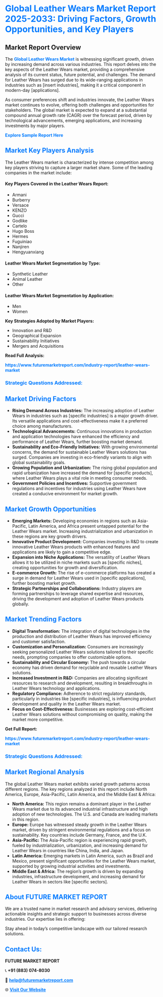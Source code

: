 <h1 style="color: #007BFF;">Global Leather Wears Market Report 2025-2033: Driving Factors, Growth Opportunities, and Key Players</h1>

<section id="overview">
<h2>Market Report Overview</h2>
<p>The <a href="https://www.futuremarketreport.com/industry-report/leather-wears-market" style="color: #007BFF; text-decoration: none;"><strong>Global Leather Wears Market</strong></a> is witnessing significant growth, driven by increasing demand across various industries. This report delves into the key aspects of the Leather Wears market, providing a comprehensive analysis of its current status, future potential, and challenges. The demand for Leather Wears has surged due to its wide-ranging applications in industries such as [insert industries], making it a critical component in modern-day [applications].</p>
<p>As consumer preferences shift and industries innovate, the Leather Wears market continues to evolve, offering both challenges and opportunities for stakeholders. The global market is expected to expand at a substantial compound annual growth rate (CAGR) over the forecast period, driven by technological advancements, emerging applications, and increasing investments by major players.</p>
</section>

<section id="overview">
<p><a href="https://www.futuremarketreport.com/request-sample/reportId=93119" style="color: #007BFF; text-decoration: none;"><strong>Explore Sample Report Here</strong></a></p>
</section>

<section id="key-players">
<h2 style="color: #007BFF;">Market Key Players Analysis</h2>
<p>The Leather Wears market is characterized by intense competition among key players striving to capture a larger market share. Some of the leading companies in the market include:</p>
<h4>Key Players Covered in the Leather Wears Report:</h4>
<ul><li>Armani</li><li>Burberry</li><li>Versace</li><li>KENZO</li><li>Gucci</li><li>Godlike</li><li>Cartelo</li><li>Hugo Boss</li><li>Hermes</li><li>Fuguiniao</li><li>Nanjiren</li><li>Hengyuanxiang</li></ul>
<h4>Leather Wears Market Segmentation by Type:</h4>
<ul><li>Synthetic Leather</li><li>Animal Leather</li><li>Other</li></ul>

<h4>Leather Wears Market Segmentation by Application:</h4>
<ul><li>Men</li><li>Women</li></ul>
<p><strong>Key Strategies Adopted by Market Players:</strong></p>
<ul>
<li>Innovation and R&D</li>
<li>Geographical Expansion</li>
<li>Sustainability Initiatives</li>
<li>Mergers and Acquisitions</li>
</ul>
</section>

<section>
<p><strong>Read Full Analysis: </strong></p><a href="https://www.futuremarketreport.com/industry-report/leather-wears-market" style="color: #007BFF; text-decoration: none;"><strong>https://www.futuremarketreport.com/industry-report/leather-wears-market</strong></a>
<h3 style="color: #007BFF;">Strategic Questions Addressed:</h3>
</section>

<section id="driving-factors">
<h2 style="color: #007BFF;">Market Driving Factors</h2>
<ul>
<li><strong>Rising Demand Across Industries:</strong> The increasing adoption of Leather Wears in industries such as [specific industries] is a major growth driver. Its versatile applications and cost-effectiveness make it a preferred choice among manufacturers.</li>
<li><strong>Technological Advancements:</strong> Continuous innovations in production and application technologies have enhanced the efficiency and performance of Leather Wears, further boosting market demand.</li>
<li><strong>Sustainability and Eco-Friendly Initiatives:</strong> With growing environmental concerns, the demand for sustainable Leather Wears solutions has surged. Companies are investing in eco-friendly variants to align with global sustainability goals.</li>
<li><strong>Growing Population and Urbanization:</strong> The rising global population and rapid urbanization have increased the demand for [specific products], where Leather Wears plays a vital role in meeting consumer needs.</li>
<li><strong>Government Policies and Incentives:</strong> Supportive government regulations and incentives for industries using Leather Wears have created a conducive environment for market growth.</li>
</ul>
</section>

<section id="growth-opportunities">
<h2 style="color: #007BFF;">Market Growth Opportunities</h2>
<ul>
<li><strong>Emerging Markets:</strong> Developing economies in regions such as Asia-Pacific, Latin America, and Africa present untapped potential for the Leather Wears market. Increasing industrialization and urbanization in these regions are key growth drivers.</li>
<li><strong>Innovative Product Development:</strong> Companies investing in R&D to create innovative Leather Wears products with enhanced features and applications are likely to gain a competitive edge.</li>
<li><strong>Expansion into Niche Applications:</strong> The versatility of Leather Wears allows it to be utilized in niche markets such as [specific niches], creating opportunities for growth and diversification.</li>
<li><strong>E-commerce Growth:</strong> The rise of e-commerce platforms has created a surge in demand for Leather Wears used in [specific applications], further boosting market growth.</li>
<li><strong>Strategic Partnerships and Collaborations:</strong> Industry players are forming partnerships to leverage shared expertise and resources, driving the development and adoption of Leather Wears products globally.</li>
</ul>
</section>

<section id="trending-factors">
<h2 style="color: #007BFF;">Market Trending Factors</h2>
<ul>
<li><strong>Digital Transformation:</strong> The integration of digital technologies in the production and distribution of Leather Wears has improved efficiency and customer satisfaction.</li>
<li><strong>Customization and Personalization:</strong> Consumers are increasingly seeking personalized Leather Wears solutions tailored to their specific needs, prompting companies to offer customizable options.</li>
<li><strong>Sustainability and Circular Economy:</strong> The push towards a circular economy has driven demand for recyclable and reusable Leather Wears solutions.</li>
<li><strong>Increased Investment in R&D:</strong> Companies are allocating significant resources to research and development, resulting in breakthroughs in Leather Wears technology and applications.</li>
<li><strong>Regulatory Compliance:</strong> Adherence to strict regulatory standards, particularly in industries like [specific industries], is influencing product development and quality in the Leather Wears market.</li>
<li><strong>Focus on Cost-Effectiveness:</strong> Businesses are exploring cost-efficient Leather Wears solutions without compromising on quality, making the market more competitive.</li>
</ul>
</section>

<section>
<p><strong>Get Full Report: </strong></p><a href="https://www.futuremarketreport.com/industry-report/leather-wears-market" style="color: #007BFF; text-decoration: none;"><strong>https://www.futuremarketreport.com/industry-report/leather-wears-market</strong></a>
<h3 style="color: #007BFF;">Strategic Questions Addressed:</h3>
</section>


<section id="regional-analysis">
<h2 style="color: #007BFF;">Market Regional Analysis</h2>
<p>The global Leather Wears market exhibits varied growth patterns across different regions. The key regions analyzed in this report include North America, Europe, Asia-Pacific, Latin America, and the Middle East & Africa:</p>
<ul>
<li><strong>North America:</strong> This region remains a dominant player in the Leather Wears market due to its advanced industrial infrastructure and high adoption of new technologies. The U.S. and Canada are leading markets in this region.</li>
<li><strong>Europe:</strong> Europe has witnessed steady growth in the Leather Wears market, driven by stringent environmental regulations and a focus on sustainability. Key countries include Germany, France, and the U.K.</li>
<li><strong>Asia-Pacific:</strong> The Asia-Pacific region is experiencing rapid growth, fueled by industrialization, urbanization, and increasing demand for Leather Wears in countries like China, India, and Japan.</li>
<li><strong>Latin America:</strong> Emerging markets in Latin America, such as Brazil and Mexico, present significant opportunities for the Leather Wears market, supported by growing industrial activities and investments.</li>
<li><strong>Middle East & Africa:</strong> The region’s growth is driven by expanding industries, infrastructure development, and increasing demand for Leather Wears in sectors like [specific sectors].</li>
</ul>
</section>

<footer>
<h2 style="color: #007BFF;">About FUTURE MARKET REPORT</h2>
<p>We are a trusted name in market research and advisory services, delivering actionable insights and strategic support to businesses across diverse industries. Our expertise lies in offering:</p>

<p>Stay ahead in today’s competitive landscape with our tailored research solutions.</p>

<h2 style="color: #007BFF;">Contact Us:</h2>
<p><strong>FUTURE MARKET REPORT</strong></p>
<p>📞 <strong>+91 (883) 074-8030</strong></p>
<p>📧 <strong><a href="mailto:help@futuremarketreport.com" style="color: #007BFF;">help@futuremarketreport.com</a></strong></p>
<p>🌐 <strong><a href="https://www.futuremarketreport.com/" style="color: #007BFF;">Visit Our Website</a></strong></p>
</footer>